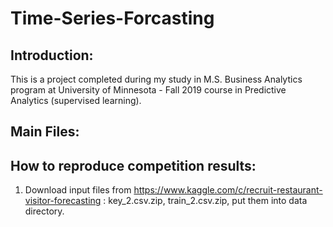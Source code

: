 # Time-Series-Forcasting


## Introduction:

This is a project completed during my study in M.S. Business Analytics program at University of Minnesota - Fall 2019 course in Predictive Analytics (supervised learning). 


## Main Files:


## How to reproduce competition results:
1. Download input files from https://www.kaggle.com/c/recruit-restaurant-visitor-forecasting : key_2.csv.zip, train_2.csv.zip, put them into data directory.
